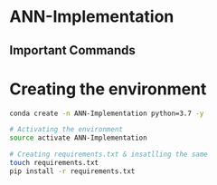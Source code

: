 # ANN-Implementation


## Important Commands

# Creating the environment
```bash
conda create -n ANN-Implementation python=3.7 -y
```

```bash
# Activating the environment
source activate ANN-Implementation
```

```bash
# Creating requirements.txt & insatlling the same
touch requirements.txt
pip install -r requirements.txt
```